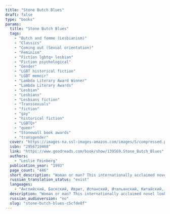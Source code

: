 ```yaml
---
title: "Stone Butch Blues"
draft: false
type: "books"
params:
  title: "Stone Butch Blues"
  tags:
    - "Butch and femme (Lesbianism)"
    - "Classics"
    - "Coming out (Sexual orientation)"
    - "Feminism"
    - "Fiction lgbtq+ lesbian"
    - "Fiction psychological"
    - "Gender"
    - "LGBT historical fiction"
    - "LGBT memoir"
    - "Lambda Literary Award Winner"
    - "Lambda Literary Awards"
    - "Lesbian"
    - "Lesbians"
    - "Lesbians fiction"
    - "Transsexuals"
    - "fiction"
    - "gay"
    - "historical fiction"
    - "LGBTQ+"
    - "queer"
    - "Stonewall book awards"
    - "transgender"
  cover: "https://images-na.ssl-images-amazon.com/images/S/compressed.photo.goodreads.com/books/1328758827i/139569.jpg"
  isbn: "2956719408"
  link: "https://www.goodreads.com/book/show/139569.Stone_Butch_Blues"
  authors:
    - "Leslie Feinberg"
  publication_year: "1993"
  page_count: "446"
  short_description: "Woman or man? This internationally acclaimed novel looks at the world through the eyes of Jess Goldberg, a masculine girl growing up in the \"Ozzie and Harriet\" McCarthy era and coming out as a..."
  russian_translation_status: "exist"
  languages:
    - "Английский, Баскский, Иврит, Испанский, Итальянский, Китайский, Немецкий, Словенский, Французский, Русский"
  description: "Woman or man? This internationally acclaimed novel looks at the world through the eyes of Jess Goldberg, a masculine girl growing up in the \"Ozzie and Harriet\" McCarthy era and coming out as a young butch lesbian in the pre-Stonewall gay drag bars of a blue-collar town.Stone Butch Bluestraces a propulsive journey, powerfully evoking history and politics while portraying an extraordinary protagonist full of longing, vulnerability, and working-class grit. This once-underground classic takes the reader on a roller-coaster ride of gender transformation and exploration and ultimately speaks to the heart of anyone who has ever suffered or gloried in being different."
  russian_audioversion: "no"
  slug: "stone-butch-blues-c5cfde8f"
---
```

